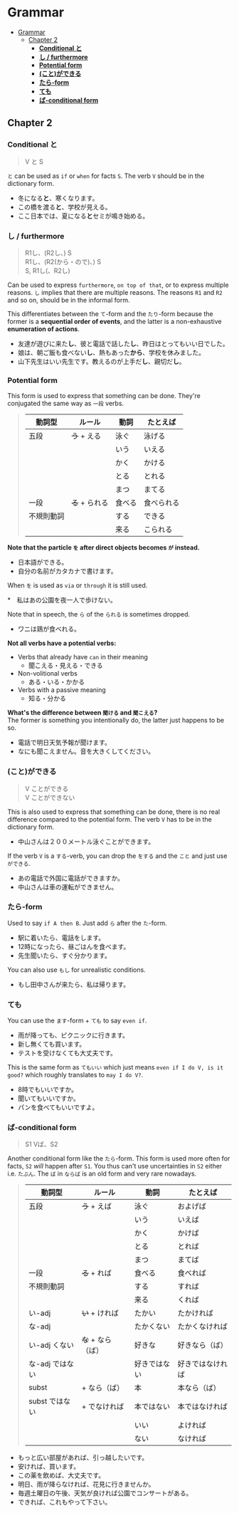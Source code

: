 # Grammar

<!-- TOC -->

- [Grammar](#grammar)
	- [Chapter 2](#chapter-2)
		- [**Conditional と**](#conditional-と)
		- [**し / furthermore**](#し--furthermore)
		- [**Potential form**](#potential-form)
		- [**(こと)ができる**](#ことができる)
		- [**たら-form**](#たら-form)
		- [**ても**](#ても)
		- [**ば-conditional form**](#ば-conditional-form)

<!-- /TOC -->

## Chapter 2

### **Conditional と**

> V と S

`と` can be used as `if` or `when` for facts `S`. The verb `V` should be in the dictionary form.

* 冬になる**と**、寒くなります。
* この橋を渡る**と**、学校が見える。
* ここ日本では、夏になる**と**セミが鳴き始める。

### **し / furthermore**

> R1し、(R2し、) S  
> R1し、(R2(から・ので)、) S  
> S, R1し(、R2し)

Can be used to express `furthermore`, `on top of that`, or to express multiple reasons. `し` implies that there are multiple reasons. The reasons `R1` and `R2` and so on, should be in the informal form.

This differentiates between the `て`-form and the `たり`-form because the former is a **sequential order of events**, and the latter is a non-exhaustive **enumeration of actions**.

* 友達が遊びに来た**し**、彼と電話で話した**し**、昨日はとってもいい日でした。
* 娘は、朝ご飯も食べない**し**、熱もあった**から**、学校を休みました。
* 山下先生はいい先生です。教えるのが上手だ**し**、親切だ**し**。

### **Potential form**

This form is used to express that something can be done. They're conjugated the same way as `一段` verbs.

> | 動詞型     | ルール          | 動詞   | たとえば   |
> |------------|-----------------|--------|------------|
> | 五段       | ~~う~~ + える   | 泳ぐ   | 泳げる     |
> |            |                 | いう   | いえる     |
> |            |                 | かく   | かける     |
> |            |                 | とる   | とれる     |
> |            |                 | まつ   | まてる     |
> | 一段       | ~~る~~ + られる | 食べる | 食べられる |
> | 不規則動詞 |                 | する   | できる     |
> |            |                 | 来る   | こられる   |

**Note that the particle `を` after direct objects becomes `が` instead.**

* 日本語ができる。
* 自分の名前がカタカナで書けます。

When `を` is used as `via` or `through` it is still used.

*　私はあの公園を夜一人で歩けない。

Note that in speech, the `ら` of the `られる` is sometimes dropped.

* ワニは鶏が食べれる。

**Not all verbs have a potential verbs:**

* Verbs that already have `can` in their meaning
  * 聞こえる・見える・できる
* Non-volitional verbs
  * ある・いる・かかる
* Verbs with a passive meaning
  * 知る・分かる

**What's the difference between `聞ける` and `聞こえる`?**  
The former is something you intentionally do, the latter just happens to be so.

* 電話で明日天気予報が聞けます。
* なにも聞こえません。音を大きくしてください。

### **(こと)ができる**

> V ことができる  
> V ことができない

This is also used to express that something can be done, there is no real difference compared to the potential form. The verb `V` has to be in the dictionary form.

* 中山さんは２００メートル泳ぐことができます。

If the verb `V` is a `する`-verb, you can drop the `をする` and the `こと` and just use `ができる`.

* あの電話で外国に電話ができますか。
* 中山さんは車の運転ができません。

### **たら-form**

Used to say `if A then B`. Just add `ら` after the `た`-form.

* 駅に着いたら、電話をします。
* 12時になったら、昼ごはんを食べます。
* 先生聞いたら、すぐ分かります。

You can also use `もし` for unrealistic conditions.

* もし田中さんが来たら、私は帰ります。

### **ても**

You can use the `ます`-form + `ても` to say `even if`.

* 雨が降っても、ピクニックに行きます。
* 新し無くても買います。
* テストを受けなくても大丈夫です。

This is the same form as `てもいい` which just means `even if I do V, is it good?` which roughly translates to `may I do V?`.

* 8時でもいいですか。
* 聞いてもいいですか。
* パンを食べてもいいですよ。

### **ば-conditional form**

> S1 Vば、S2

Another conditional form like the `たら`-form. This form is used more often for facts, `S2` _will_ happen after `S1`. You thus can't use uncertainties in `S2` either i.e. `たぶん`. The `ば` in `ならば` is an old form and very rare nowadays.

> | 動詞型          | ルール              | 動詞         | たとえば         |
> |-----------------|---------------------|--------------|------------------|
> | 五段            | ~~う~~ + えば       | 泳ぐ         | およげば         |
> |                 |                     | いう         | いえば           |
> |                 |                     | かく         | かけば           |
> |                 |                     | とる         | とれば           |
> |                 |                     | まつ         | まてば           |
> | 一段            | ~~る~~ + れば       | 食べる       | 食べれば         |
> | 不規則動詞      |                     | する         | すれば           |
> |                 |                     | 来る         | くれば           |
> | い-adj          | ~~い~~ + ければ     | たかい       | たかければ       |
> | な-adj          |                     | たかくない   | たかくなければ   |
> | い-adj くない   | ~~な~~ + なら（ば） | 好きな       | 好きなら（ば）   |
> | な-adj ではない |                     | 好きではない | 好きではなければ |
> | subst           | + なら（ば）        | 本           | 本なら（ば）     |
> | subst ではない  | + でなければ        | 本ではない   | 本ではなければ   |
> |                 |                     | いい         | よければ         |
> |                 |                     | ない         | なければ         |

* もっと広い部屋があれば、引っ越したいです。
* 安ければ、買います。
* この薬を飲めば、大丈夫です。
* 明日、雨が降らなければ、花見に行きませんか。
* 毎週土曜日の午後、天気が良ければ公園でコンサートがある。
* できれば、これもやって下さい。
